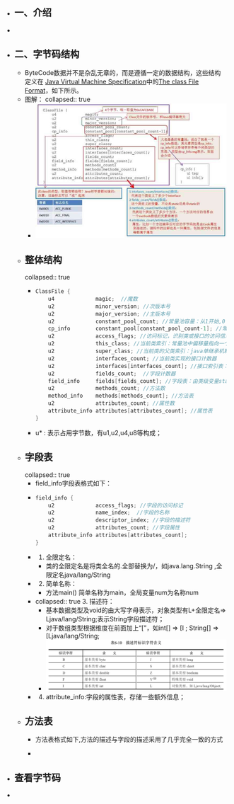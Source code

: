 - ## 一、介绍
-
- ## 二、字节码结构
	- ByteCode数据并不是杂乱无章的，而是遵循一定的数据结构，这些结构定义在 [Java Virtual Machine Specification](https://docs.oracle.com/javase/specs/jvms/se8/html/index.html)中的[The class File Format](https://docs.oracle.com/javase/specs/jvms/se8/html/jvms-4.html)，如下所示。
	- 图解：
	  collapsed:: true
		- ![image.png](../assets/image_1678348533189_0.png)
	- ## 整体结构
	  collapsed:: true
		- ```kotlin
		  ClassFile {
		      u4             magic;  //魔数
		      u2             minor_version; //次版本号
		      u2             major_version; //主版本号
		      u2             constant_pool_count; //常量池容量：从1开始,0：不引用任何一个常量池数据
		      cp_info        constant_pool[constant_pool_count-1]; //常量数据，数据构成有17种，以首位u1表示tag类型
		      u2             access_flags; //访问标记，识别类或接口的访问信息如：ACC_PUBLIC;ACC_ABSTRACT,由于每个标记占用二进制位不同，使用｜表示交集；
		      u2             this_class; //当前类索引：常量池中偏移量指向一个类型为CONSTANT_Class_info的类描述符常量
		      u2             super_class; //当前类的父类索引：java单继承机制
		      u2             interfaces_count; //当前类实现的接口计数器
		      u2             interfaces[interfaces_count]; //接口索引表：常量池中偏移量
		      u2             fields_count;  //字段计数器
		      field_info     fields[fields_count]; //字段表：由类级变量static和实例变量(全局)，不包括局部变量
		      u2             methods_count; //方法数
		      method_info    methods[methods_count]; //方法表
		      u2             attributes_count; //属性数
		      attribute_info attributes[attributes_count]; //属性表
		  }
		  ```
		- u* : 表示占用字节数，有u1,u2,u4,u8等构成；
	- ## 字段表
	  collapsed:: true
		- field_info字段表格式如下：
		- ```java
		  field_info {
		      u2             access_flags; //字段的访问标记
		      u2             name_index;  //字段的名称
		      u2             descriptor_index; //字段的描述符
		      u2             attributes_count; //字段属性
		      attribute_info attributes[attributes_count];
		  }
		  ```
		- 1. 全限定名：
			- 类的全限定名是将类全名的.全部替换为/，如java.lang.String ,全限定名java/lang/String
		- 2. 简单名称：
			- 方法main() 简单名称为main，全局变量num为名称num
		- collapsed:: true
		  3. 描述符：
			- 基本数据类型及void的由大写字母表示，对象类型有L+全限定名=> Ljava/lang/String;表示String字段描述符；
			- 对于数组类型根据维度在前面加上“[”，如int[] => [I ;        String[] => [Ljava/lang/String;
			- ![image.png](../assets/image_1678355972747_0.png)
		- 4. attribute_info:字段的属性表，存储一些额外信息；
	- ## 方法表
		- 方法表格式如下,方法的描述与字段的描述采用了几乎完全一致的方式
		- ```java
		  ```
- ## 查看字节码
-